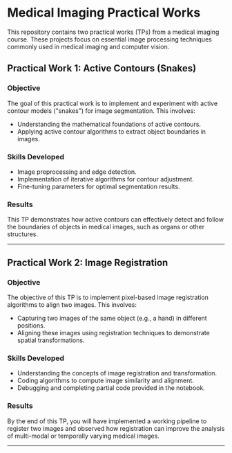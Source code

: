 # Medical Imaging Practical Works

This repository contains two practical works (TPs) from a medical imaging course. These projects focus on essential image processing techniques commonly used in medical imaging and computer vision.

## Practical Work 1: Active Contours (Snakes)

### Objective
The goal of this practical work is to implement and experiment with active contour models ("snakes") for image segmentation. This involves:
- Understanding the mathematical foundations of active contours.
- Applying active contour algorithms to extract object boundaries in images.

### Skills Developed
- Image preprocessing and edge detection.
- Implementation of iterative algorithms for contour adjustment.
- Fine-tuning parameters for optimal segmentation results.

### Results
This TP demonstrates how active contours can effectively detect and follow the boundaries of objects in medical images, such as organs or other structures.

---

## Practical Work 2: Image Registration

### Objective
The objective of this TP is to implement pixel-based image registration algorithms to align two images. This involves:
- Capturing two images of the same object (e.g., a hand) in different positions.
- Aligning these images using registration techniques to demonstrate spatial transformations.

### Skills Developed
- Understanding the concepts of image registration and transformation.
- Coding algorithms to compute image similarity and alignment.
- Debugging and completing partial code provided in the notebook.

### Results
By the end of this TP, you will have implemented a working pipeline to register two images and observed how registration can improve the analysis of multi-modal or temporally varying medical images.

---
